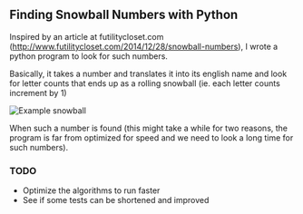 ## Finding Snowball Numbers with Python

Inspired by an article at futilitycloset.com (http://www.futilitycloset.com/2014/12/28/snowball-numbers), I wrote a python program to look for such numbers. 

Basically, it takes a number and translates it into its english name and look for letter counts that ends up as a rolling snowball (ie. each letter counts increment by 1)

![](http://www.futilitycloset.com/wp-content/uploads/2014/12/2014-12-28-snowball-numbers-11.png "Example snowball")

When such a number is found (this might take a while for two reasons, the program is far from optimized for speed and we need to look a long time for such numbers).

### TODO

* Optimize the algorithms to run faster
* See if some tests can be shortened and improved

